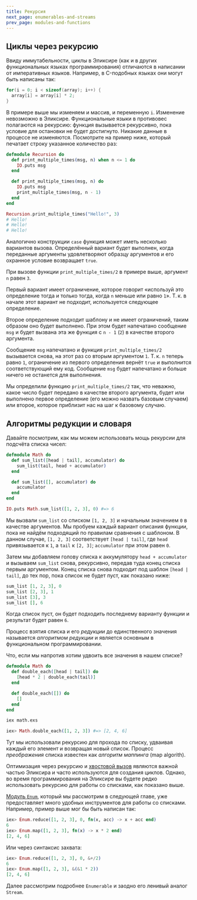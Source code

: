 ```yaml
---
title: Рекурсия
next_page: enumerables-and-streams
prev_page: modules-and-functions
---
```


## Циклы через рекурсию

Ввиду иммутабельности, циклы в Эликсире (как и в других функциональных языках программирования) отличаются в написании от императивных языков. Например, в C-подобных языках они могут быть написаны так:

```c
for(i = 0; i < sizeof(array); i++) {
  array[i] = array[i] * 2;
}
```

В примере выше мы изменяем и массив, и переменную `i`. Изменение невозможно в Эликсире. Функциональные языки в противовес полагаются на рекурсию: функция вызывается рекурсивно, пока условие для остановки не будет достигнуто. Никакие данные в процессе не изменяются. Посмотрите на пример ниже, который печатает строку указанное количество раз:

```elixir
defmodule Recursion do
  def print_multiple_times(msg, n) when n <= 1 do
    IO.puts msg
  end

  def print_multiple_times(msg, n) do
    IO.puts msg
    print_multiple_times(msg, n - 1)
  end
end

Recursion.print_multiple_times("Hello!", 3)
# Hello!
# Hello!
# Hello!
```

Аналогично конструкции `case` функция может иметь несколько вариантов вызова. Определённый вариант будет выполнен, когда переданные аргументы удовлетворяют образцу аргументов и его охранное условие возвращает `true`.

При вызове функции `print_multiple_times/2` в примере выше, аргумент `n` равен `3`.

Первый вариант имеет ограничение, которое говорит «используй это определение тогда и только тогда, когда `n` меньше или равно `1`». Т. к. в начале этот вариант не подходит, используется следующее определение.

Второе определение подходит шаблону и не имеет ограничений, таким образом оно будет выполнено. При этом будет напечатано сообщение `msg` и будет вызвана эта же функция с `n - 1` (`2`) в качестве второго аргумента.

Сообщение `msg` напечатано и функция `print_multiple_times/2` вызывается снова, на этот раз со вторым аргументом `1`. Т. к. `n` теперь равно `1`, ограничение из первого определения вернёт `true` и выполнится соответствующий ему код. Сообщение `msg` будет напечатано и больше ничего не останется для выполнения.

Мы определили функцию `print_multiple_times/2` так, что неважно, какое число будет передано в качестве второго аргумента, будет или выполнено первое определение (его можно назвать базовым случаем) или второе, которое приблизит нас на шаг к базовому случаю.

## Алгоритмы редукции и словаря

Давайте посмотрим, как мы можем использовать мощь рекурсии для подсчёта списка чисел:

```elixir
defmodule Math do
  def sum_list([head | tail], accumulator) do
    sum_list(tail, head + accumulator)
  end

  def sum_list([], accumulator) do
    accumulator
  end
end

IO.puts Math.sum_list([1, 2, 3], 0) #=> 6
```

Мы вызвали `sum_list` со списком `[1, 2, 3]` и начальным значением `0` в качестве аргументов. Мы пробуем каждый вариант описания функции, пока не найдём подходящий по правилам сравнения с шаблоном. В данном случае, `[1, 2, 3]` соответствует `[head | tail]`, где `head` привязывается к `1`, а `tail` к `[2, 3]`; `accumulator` при этом равен `0`.

Затем мы добавляем голову списка к аккумулятору `head + accumulator` и вызываем `sum_list` снова, рекурсивно, передав туда конец списка первым аргументом. Конец списка снова подходит под шаблон `[head | tail]`, до тех пор, пока список не будет пуст, как показано ниже:

```elixir
sum_list [1, 2, 3], 0
sum_list [2, 3], 1
sum_list [3], 3
sum_list [], 6
```

Когда список пуст, он будет подходить последнему варианту функции и результат будет равен `6`.

Процесс взятия списка и его _редукции_ до единственного значения называется _алгоритмом редукции_ и является основным в функциональном программировании.

Что, если мы напротив хотим удвоить все значения в нашем списке?

```elixir
defmodule Math do
  def double_each([head | tail]) do
    [head * 2 | double_each(tail)]
  end

  def double_each([]) do
    []
  end
end
```

```bash
iex math.exs
```

```elixir
iex> Math.double_each([1, 2, 3]) #=> [2, 4, 6]
```

Тут мы использовали рекурсию для прохода по списку, удваивая каждый его элемент и возвращая новый список. Процесс _преображения_ списка известен как _алгоритм маппинга_ (map algorith).

Оптимизация через рекурсию и [хвостовой вызов](https://en.wikipedia.org/wiki/Tail_call) являются важной частью Эликсира и часто используются для создания циклов. Однако, во время программирования на Эликсире вы будете редко использовать рекурсию для работы со списками, как показано выше.

[Модуль `Enum`](https://hexdocs.pm/elixir/Enum.html), который мы рассмотрим в следующей главе, уже предоставляет много удобных инструментов для работы со списками. Например, пример выше мог бы быть написан так:

```elixir
iex> Enum.reduce([1, 2, 3], 0, fn(x, acc) -> x + acc end)
6
iex> Enum.map([1, 2, 3], fn(x) -> x * 2 end)
[2, 4, 6]
```

Или через синтаксис захвата:

```elixir
iex> Enum.reduce([1, 2, 3], 0, &+/2)
6
iex> Enum.map([1, 2, 3], &(&1 * 2))
[2, 4, 6]
```

Далее рассмотрим подробнее `Enumerable` и заодно его ленивый аналог `Stream`.
